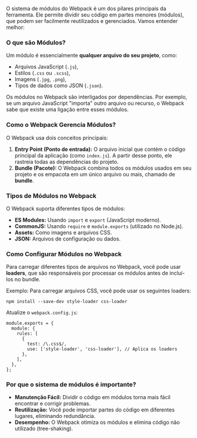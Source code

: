 O sistema de módulos do Webpack é um dos pilares principais da ferramenta. Ele permite dividir seu código em partes menores (módulos), que podem ser facilmente reutilizados e gerenciados. Vamos entender melhor:

### **O que são Módulos?**

Um módulo é essencialmente **qualquer arquivo do seu projeto**, como:
- Arquivos JavaScript (`.js`),
- Estilos (`.css` ou `.scss`),
- Imagens (`.jpg`, `.png`),
- Tipos de dados como JSON (`.json`).

Os módulos no Webpack são interligados por dependências. Por exemplo, se um arquivo JavaScript "importa" outro arquivo ou recurso, o Webpack sabe que existe uma ligação entre esses módulos.

### **Como o Webpack Gerencia Módulos?**

O Webpack usa dois conceitos principais:
1. **Entry Point (Ponto de entrada):** O arquivo inicial que contém o código principal da aplicação (como `index.js`). A partir desse ponto, ele rastreia todas as dependências do projeto.
2. **Bundle (Pacote):** O Webpack combina todos os módulos usados em seu projeto e os empacota em um único arquivo ou mais, chamado de **bundle**.

### **Tipos de Módulos no Webpack**

O Webpack suporta diferentes tipos de módulos:
- **ES Modules:** Usando `import` e `export` (JavaScript moderno).
- **CommonJS:** Usando `require` e `module.exports` (utilizado no Node.js).
- **Assets:** Como imagens e arquivos CSS.
- **JSON:** Arquivos de configuração ou dados.

### **Como Configurar Módulos no Webpack**

Para carregar diferentes tipos de arquivos no Webpack, você pode usar **loaders**, que são responsáveis por processar os módulos antes de incluí-los no bundle.

Exemplo: Para carregar arquivos CSS, você pode usar os seguintes loaders:

```
npm install --save-dev style-loader css-loader
```

Atualize o `webpack.config.js`:

```
module.exports = {
  module: {
    rules: [
      {
        test: /\.css$/,
        use: ['style-loader', 'css-loader'], // Aplica os loaders
      },
    ],
  },
};
```

### **Por que o sistema de módulos é importante?**

- **Manutenção Fácil:** Dividir o código em módulos torna mais fácil encontrar e corrigir problemas.
- **Reutilização:** Você pode importar partes do código em diferentes lugares, eliminando redundância.
- **Desempenho:** O Webpack otimiza os módulos e elimina código não utilizado (tree-shaking).

